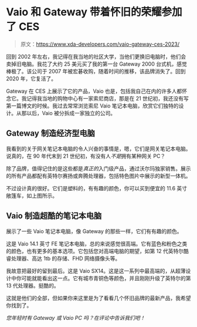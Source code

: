 # Vaio 和 Gateway 带着怀旧的荣耀参加了 CES

> 原文：<https://www.xda-developers.com/vaio-gateway-ces-2023/>

回到 2002 年左右，我记得在我当地的社区大学，当他们更换旧电脑时，他们会卖掉旧电脑。我花了大约 25 美元买了我的第一台 Gateway 2000 台式机，感觉棒极了。该公司于 2007 年被宏碁收购，随着时间的推移，该品牌消失了。回到 2020 年，它复活了。

Gateway 在 CES 上展示了它的产品，Vaio 也是，包括我自己在内的许多人都怀念它。我记得我当地的购物中心有一家索尼商店，那是在 21 世纪初，我还没有写第一篇博文的时候。我过去常常浏览索尼 Vaio 笔记本电脑，欣赏它们独特的设计。从那以后，Vaio 被分拆成一家独立的公司。

## Gateway 制造经济型电脑

我看到的关于网关笔记本电脑的令人兴奋的事情是，嗯，它们是网关笔记本电脑。说真的，在 90 年代末到 21 世纪初，有没有人*不是*拥有某种网关 PC？

除了品牌，值得记住的是这些都是*真正的*入门级产品，通过沃尔玛独家销售。展示的所有产品都配有英特尔赛扬或奔腾处理器，包括特色图片中展示的新型一体机。

不过设计真的很好。它们是塑料的，有有趣的颜色，你可以买到便宜的 11.6 英寸敞篷车，如上图所示。

## Vaio 制造超酷的笔记本电脑

展示了一些 Vaio 笔记本电脑，像 Gateway 的那些一样，它们有有趣的颜色。

这是 Vaio 14.1 英寸 FE 笔记本电脑，总的来说感觉很高端。它有蓝色和粉色之类的颜色，也有更多的基本选项。它包括您对高端电脑的期望，如第 12 代英特尔酷睿处理器、高达 1tb 的存储、FHD 网络摄像头等。

我故意把最好的留到最后。这是 Vaio SX14。这是这一系列中最高端的，从超薄设计中你可能就能看出这一点。它有城市青铜色等颜色，并且刚刚升级了英特尔的第 13 代处理器。挺酷的。

这就是他们的全部，但如果你来这里是为了看看几个怀旧品牌的最新产品，我希望你找到了。

*您年轻时有 Gateway 或 Vaio PC 吗？在评论中告诉我们吧！*